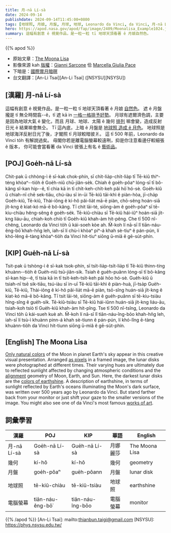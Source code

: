 ```yaml
---
title: 月-nā Lí-sà
date: 2024-09-14
publishdate: 2024-09-14T11:45:00+0800
tags: [地球照, 月娘, 月盤, 月球, 地球, Leonardo da Vinci, da Vinci, 月-nā Lí-sà]
hero: https://apod.nasa.gov/apod/fap/image/2409/Moonalisa_Example1024.jpg
summary: 這幅有創意 ê 視覺作品，是一粒一粒 tī 地球天頂看著 ê 月娘自然色。
---
```


{{% apod %}}

- 原始文章：[The Moona Lisa](https://apod.nasa.gov/apod/ap240914.html)
- 影像來源 kah [版權][copyright]：[Gianni Sarcone](https://en.wikipedia.org/wiki/Gianni_A._Sarcone) 佮 [Marcella Giulia Pace](https://greenflash.photo/about-me/)
- 下暗是：[國際賞月暗暝](https://moon.nasa.gov/observe-the-moon-night/about/overview/)
- 台文翻譯：[An-Li Tsai][An-Li Tsai] ([NSYSU][NSYSU])

## [漢羅] 月-nā Lí-sà
這幅有創意 ê 視覺作品，是一粒一粒 tī 地球天頂看著 ê 月娘 [自然色][Only natural colors]。
遮 ê 月盤攏是 tī 無仝時間翕--ê，tī 遮 kā in [一格一格排予好勢][as pixels]。
月球有遮爾濟色調，主要是因為地球大氣 ê 變化，而且 月球、地球、太陽 ê 幾何 [排列][alignment] 嘛會變，造成反射日光 ê 結果嘛會無仝。
Tī 這內底，上暗 ê 月盤是 [地球照 造成 ê 月色][colors of earthshine]。
地球照是地球海洋反射日光了後，才閣照 tī 月球較暗彼爿。
這 tī 500 年前，Leonardo da Vinci to̍h 有解說過矣。
毋閣你若是離電腦螢幕較遠咧，抑是你注意看邊仔較細張 ê 版本，
你可能會當看著 da Vinci 彼張上有名 ê [藝術品][works of art]。

## [POJ] Goe̍h-nā Lí-sà
Chit-pak ū chhòng-ì ê sī-kak chok-phín, sī chi̍t-lia̍p-chi̍t-lia̍p tī Tē-kiû thiⁿ-téng khòaⁿ--tio̍h ê Goe̍h-niû chū-jiân-se̍k.
Chiah ê goe̍h-pôaⁿ lóng-sī tī bô-kâng sî-kan hip--ê, tī chia kā in tī chi̍t-keh-chi̍t-keh pâi hō͘ hó-sè.
Goe̍h-kiû ū chiah-nī chē sek-tiāu, chú-iàu sī in-ūi Tē-kiû tāi-khì ê piàn-hòa, jī-cha̍p Goe̍h-kiû, Tē-kiû, Thài-iông ê kí-hô pâi-lia̍t mā-ē piàn, chō-sêng hoán-siā ji̍t-kng ê kiat-kó mā-ē bô-kâng.
Tī chit lāi-té, siōng-àm ê goe̍h-pôaⁿ sī tē-kiu-chiàu hêng-sêng ê goe̍h-se̍k.
Tē-kiû-chiàu sī Tē-kiû hái-iûⁿ hoán-siā ji̍t-kng liáu-āu, chiah-koh chiò tī Goe̍h-kiû khah-àm hit-pêng.
Che tī 500 nî-chêng, Leonardo da Vinci to̍h ū kái-soeh kòe ah.
M̄-koh lí nā-sī lî tiān-náu-êng-bō͘ khah-hn̄g leh, iah-sī lí chù-ì khòaⁿ piⁿ-á khah sè-tiuⁿ ê pán-pún,
lí khó-lêng ē-tàng khòaⁿ-tio̍h da Vinci hit-tiuⁿ siōng ū-miâ ê gē-su̍t-phín.

## [KIP] Gue̍h-nā Lí-sà
Tsit-pak ū tshòng-ì ê sī-kak tsok-phín, sī tsi̍t-lia̍p-tsi̍t-lia̍p tī Tē-kiû thinn-tíng khuànn--tio̍h ê Gue̍h-niû tsū-jiân-si̍k.
Tsiah ê gue̍h-puânn lóng-sī tī bô-kâng sî-kan hip--ê, tī tsia kā in tī tsi̍t-keh-tsi̍t-keh pâi hōo hó-sè.
Gue̍h-kiû ū tsiah-nī tsē sik-tiāu, tsú-iàu sī in-uī Tē-kiû tāi-khì ê piàn-huà, jī-tsa̍p Gue̍h-kiû, Tē-kiû, Thài-iông ê kí-hô pâi-lia̍t mā-ē piàn, tsō-sîng huán-siā ji̍t-kng ê kiat-kó mā-ē bô-kâng.
Tī tsit lāi-té, siōng-àm ê gue̍h-puânn sī tē-kiu-tsiàu hîng-sîng ê gue̍h-si̍k.
Tē-kiû-tsiàu sī Tē-kiû hái-iûnn huán-siā ji̍t-kng liáu-āu, tsiah-koh tsiò tī Gue̍h-kiû khah-àm hit-pîng.
Tse tī 500 nî-tsîng, Leonardo da Vinci to̍h ū kái-sueh kuè ah.
M̄-koh lí nā-sī lî tiān-náu-îng-bōo khah-hn̄g leh, iah-sī lí tsù-ì khuànn pinn-á khah sè-tiunn ê pán-pún,
lí khó-lîng ē-tàng khuànn-tio̍h da Vinci hit-tiunn siōng ū-miâ ê gē-su̍t-phín.

## [English] The Moona Lisa
[Only natural colors][Only natural colors] of the Moon in planet Earth's sky appear in this creative visual presentation.
Arranged [as pixels][as pixels] in a framed image, the lunar disks were photographed at different times.
Their varying hues are ultimately due to reflected sunlight affected by changing atmospheric conditions and the [alignment][alignment] geometry of Moon, Earth, and Sun.
Here, the darkest lunar disks are the [colors of earthshine][colors of earthshine].
A description of earthshine, in terms of sunlight reflected by Earth's oceans illuminating the Moon's dark surface, was written over 500 years ago by Leonardo da Vinci.
But stand farther back from your monitor or just shift your gaze to the smaller versions of the image.
You might also see one of da Vinci's most famous [works of art][works of art].

## 詞彙學習

|漢羅|POJ|KIP|華語|English|
|-|-|-|-|-|
|月-nā Lí-sà|Goe̍h-nā Lí-sà|Gue̍h-nā Lí-sà|月娜麗莎|The Moona Lisa|
|幾何|kí-hô|kí-hô|幾何|geometry|
|月盤|goe̍h-pôaⁿ|gue̍h-pôann|月盤|lunar disk|
|地球照|tē-kiû-chiàu|tē-kiû-tsiàu|地球照|earthshine|
|電腦螢幕|tiān-náu-êng-bō͘|tiān-náu-îng-bōo|電腦螢幕|monitor|

{{% /apod %}}
[An-Li Tsai]: mailto:thianbun.taigi@gmail.com
[NSYSU]: https://phys.nsysu.edu.tw/

[copyright]: https://apod.nasa.gov/apod/fap/lib/about_apod.html#srapply
[License3]: https://creativecommons.org/licenses/by/3.0/
[License2]:https://creativecommons.org/licenses/by-nc-nd/2.0/

[Only natural colors]:https://apod.nasa.gov/apod/ap201111.html
[as pixels]:https://en.wikipedia.org/wiki/Gianni_A._Sarcone#/media/File:Gianni_Sarcone,_2001,_Master_of_Number,_mixed_media_-_collage,_76_x_76_cm,_Museum_of_Illusions,_Kuala_Lumpur.jpg
[alignment]:https://svs.gsfc.nasa.gov/5187/
[colors of earthshine]:https://apod.nasa.gov/apod/ap210710.html
[works of art]:https://artsandculture.google.com/asset/portrait-of-lisa-gherardini-wife-of-francesco-del-giocondo-known-as-monna-lisa-la-gioconda-or-mona-lisa-1503-1519-leonardo-di-ser-piero-da-vinci-dit-l%C3%A9onard-de-vinci-1452-1519-paris-mus%C3%A9e-du-louvre/uQGZ28lYUJ3OGw?hl=en
